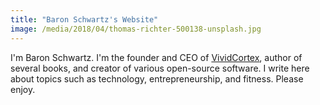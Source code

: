 ```yaml
---
title: "Baron Schwartz's Website"
image: /media/2018/04/thomas-richter-500138-unsplash.jpg
---
```


I'm Baron Schwartz. I'm the founder and CEO of
[VividCortex](https://vividcortex.com), author of several books, and
creator of various open-source software. I write here about topics such as
technology, entrepreneurship, and fitness. Please enjoy.
